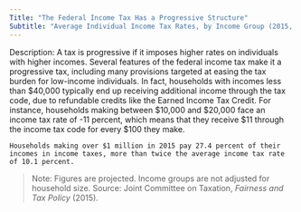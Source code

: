```yaml
---
Title: "The Federal Income Tax Has a Progressive Structure"
Subtitle: "Average Individual Income Tax Rates, by Income Group (2015, Projected)"
---
```

Description: A tax is progressive if it imposes higher rates on individuals with higher incomes. Several features of the federal income tax make it a progressive tax, including many provisions targeted at easing the tax burden for low-income individuals. In fact, households with incomes less than $40,000 typically end up receiving additional income through the tax code, due to refundable credits like the Earned Income Tax Credit. For instance, households making between $10,000 and $20,000 face an income tax rate of -11 percent, which means that they receive $11 through the income tax code for every $100 they make.						

```
Households making over $1 million in 2015 pay 27.4 percent of their incomes in income taxes, more than twice the average income tax rate of 10.1 percent.
```

>Note: Figures are projected. Income groups are not adjusted for household size.
Source: Joint Committee on Taxation, *Fairness and Tax Policy* (2015).
